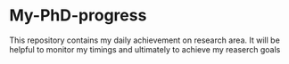 # My-PhD-progress
This repository contains my daily achievement on research area. It will be helpful to monitor my timings and ultimately to achieve my reaserch goals
